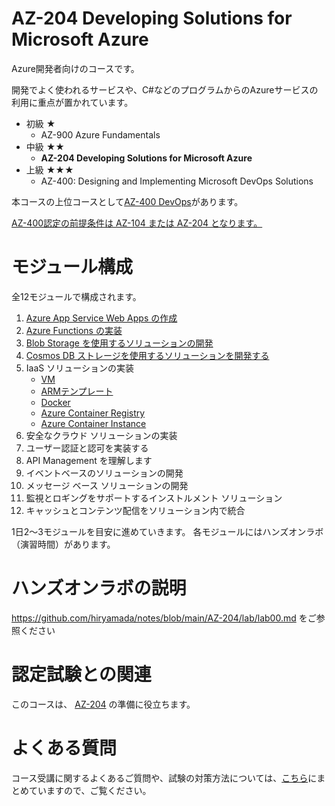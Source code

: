 # AZ-204 Developing Solutions for Microsoft Azure

Azure開発者向けのコースです。

開発でよく使われるサービスや、C#などのプログラムからのAzureサービスの利用に重点が置かれています。

- 初級 ★
  - AZ-900 Azure Fundamentals
- 中級 ★★
  - **AZ-204 Developing Solutions for Microsoft Azure**
- 上級 ★★★
  - AZ-400: Designing and Implementing Microsoft DevOps Solutions

本コースの上位コースとして[AZ-400 DevOps](https://docs.microsoft.com/ja-jp/learn/certifications/exams/az-400)があります。

 [AZ-400認定の前提条件は AZ-104 または AZ-204 となります。](https://docs.microsoft.com/ja-jp/learn/certifications/devops-engineer)

# モジュール構成

全12モジュールで構成されます。

1. [Azure App Service Web Apps の作成](mod01.md)
1. [Azure Functions の実装](mod02.md)
1. [Blob Storage を使用するソリューションの開発](mod03-01-blob.md)
1. [Cosmos DB ストレージを使用するソリューションを開発する](mod04.md)
1. IaaS ソリューションの実装
   - [VM](mod05-01-vm.md)
   - [ARMテンプレート](mod05-02-arm.md)
   - [Docker](mod05-03-docker.md)
   - [Azure Container Registry](mod05-04-acr.md)
   - [Azure Container Instance](mod05-05-aci.md)
2. 安全なクラウド ソリューションの実装
3. ユーザー認証と認可を実装する
4. API Management を理解します
5. イベントベースのソリューションの開発
6. メッセージ ベース ソリューションの開発
7. 監視とロギングをサポートするインストルメント ソリューション
8. キャッシュとコンテンツ配信をソリューション内で統合

1日2～3モジュールを目安に進めていきます。
各モジュールにはハンズオンラボ（演習時間）があります。

# ハンズオンラボの説明

https://github.com/hiryamada/notes/blob/main/AZ-204/lab/lab00.md
をご参照ください

# 認定試験との関連

このコースは、
[AZ-204](https://docs.microsoft.com/ja-jp/learn/certifications/exams/az-204)
の準備に役立ちます。

# よくある質問

コース受講に関するよくあるご質問や、試験の対策方法については、[こちら](../faq.md)にまとめていますので、ご覧ください。
